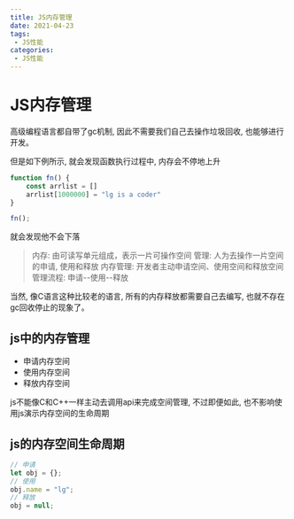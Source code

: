 ```yaml
---
title: JS内存管理
date: 2021-04-23
tags:
 - JS性能
categories: 
 - JS性能
---
```


# JS内存管理

高级编程语言都自带了gc机制, 因此不需要我们自己去操作垃圾回收, 也能够进行开发。

但是如下例所示, 就会发现函数执行过程中, 内存会不停地上升

```javaScript
function fn() {
    const arrlist = []
    arrlist[1000000] = "lg is a coder"
}

fn();
```

就会发现他不会下落

> 内存: 由可读写单元组成，表示一片可操作空间
> 管理: 人为去操作一片空间的申请, 使用和释放
> 内存管理: 开发者主动申请空间、使用空间和释放空间
> 管理流程: 申请--使用--释放

当然, 像C语言这种比较老的语言, 所有的内存释放都需要自己去编写, 也就不存在gc回收停止的现象了。

## js中的内存管理

+ 申请内存空间
+ 使用内存空间
+ 释放内存空间

js不能像C和C++一样主动去调用api来完成空间管理, 不过即便如此, 也不影响使用js演示内存空间的生命周期

## js的内存空间生命周期

```javaScript
// 申请
let obj = {};
// 使用
obj.name = "lg";
// 释放
obj = null;
```
